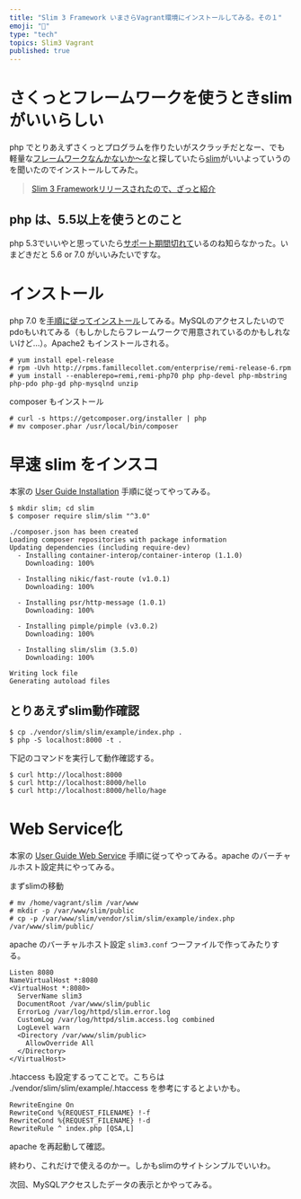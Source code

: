 ```yaml
---
title: "Slim 3 Framework いまさらVagrant環境にインストールしてみる。その１"
emoji: "📝"
type: "tech"
topics: Slim3 Vagrant
published: true
---
```


# さくっとフレームワークを使うときslimがいいらしい
php でとりあえずさくっとプログラムを作りたいがスクラッチだとなー、でも軽量な[フレームワークなんかないか～な](http://eng-entrance.com/php_framework)と探していたら[slim](http://www.slimframework.com/)がいいよっていうのを聞いたのでインストールしてみた。

> [Slim 3 Frameworkリリースされたので、ざっと紹介](http://qiita.com/asaokamei/items/f915a625cb4d3f9b38de)

## php は、5.5以上を使うとのこと
php 5.3でいいやと思っていたら[サポート期間切れて](https://www.wikiwand.com/en/PHP#/Release_history)いるのね知らなかった。いまどきだと 5.6 or 7.0 がいいみたいですな。

# インストール
php 7.0 を[手順に従ってインストール](http://qiita.com/ozawan/items/caf6e7ddec7c6b31f01e)してみる。MySQLのアクセスしたいのでpdoもいれてみる（もしかしたらフレームワークで用意されているのかもしれないけど…）。Apache2 もインストールされる。

```text
# yum install epel-release
# rpm -Uvh http://rpms.famillecollet.com/enterprise/remi-release-6.rpm
# yum install --enablerepo=remi,remi-php70 php php-devel php-mbstring php-pdo php-gd php-mysqlnd unzip
```

composer もインストール

```text
# curl -s https://getcomposer.org/installer | php
# mv composer.phar /usr/local/bin/composer
```

# 早速 slim をインスコ
本家の [User Guide Installation](http://www.slimframework.com/docs/start/installation.html) 手順に従ってやってみる。

```text
$ mkdir slim; cd slim
$ composer require slim/slim "^3.0"

./composer.json has been created
Loading composer repositories with package information
Updating dependencies (including require-dev)
  - Installing container-interop/container-interop (1.1.0)
    Downloading: 100%         

  - Installing nikic/fast-route (v1.0.1)
    Downloading: 100%         

  - Installing psr/http-message (1.0.1)
    Downloading: 100%         

  - Installing pimple/pimple (v3.0.2)
    Downloading: 100%         

  - Installing slim/slim (3.5.0)
    Downloading: 100%         

Writing lock file
Generating autoload files
```

## とりあえずslim動作確認

```
$ cp ./vendor/slim/slim/example/index.php .
$ php -S localhost:8000 -t .
```

下記のコマンドを実行して動作確認する。

```
$ curl http://localhost:8000
$ curl http://localhost:8000/hello
$ curl http://localhost:8000/hello/hage
```
# Web Service化
本家の [User Guide Web Service](http://www.slimframework.com/docs/start/web-servers.html#apache-configuration) 手順に従ってやってみる。apache のバーチャルホスト設定共にやってみる。

まずslimの移動

```
# mv /home/vagrant/slim /var/www
# mkdir -p /var/www/slim/public
# cp -p /var/www/slim/vendor/slim/slim/example/index.php /var/www/slim/public/
```

apache のバーチャルホスト設定 ```slim3.conf``` つーファイルで作ってみたりする。

```text
Listen 8080
NameVirtualHost *:8080
<VirtualHost *:8080>
  ServerName slim3
  DocumentRoot /var/www/slim/public
  ErrorLog /var/log/httpd/slim.error.log
  CustomLog /var/log/httpd/slim.access.log combined
  LogLevel warn
  <Directory /var/www/slim/public>
    AllowOverride All
  </Directory>
</VirtualHost>
```

.htaccess も設定するってことで。こちらは ./vendor/slim/slim/example/.htaccess を参考にするとよいかも。

```
RewriteEngine On
RewriteCond %{REQUEST_FILENAME} !-f
RewriteCond %{REQUEST_FILENAME} !-d
RewriteRule ^ index.php [QSA,L]
```

apache を再起動して確認。

終わり、これだけで使えるのかー。しかもslimのサイトシンプルでいいわ。

次回、MySQLアクセスしたデータの表示とかやってみる。




